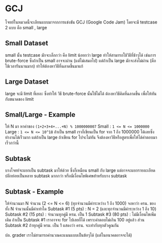 GCJ
========
โจทย์ในหมวดนี้จะเลียนแบบมาจากการแข่งขัน GCJ (Google Code Jam) โดยจะมี testcase 2 แบบ คือ small , large

Small Dataset
-------------
small นั้น testcase มักจะเล็กกว่า คือ limit น้อยกว่า large ทำให้สามารถใช้วิธีที่ช้าๆได้ เช่นการ brute-force ซึ่งถ้าเป็น small อาจจะผ่าน (แต่ไม่เสมอไป) แต่ถ้าเป็น large มักจะส่งไม่ผ่าน (คือใช้เวลารันนานมาก) ทำให้ต้องหาวิธีที่ฉลาดขึ้นมาแก้

Large Dataset
-------------
large จะมี limit ที่เยอะ ซึ่งทำให้ วิธี brute-force นั้นใช้ไม่ได้ ต้องหาวิธีคิดที่ฉลาดขึ้น เพื่อให้ทันกับขนาดของ limit

Small/Large - Example
---------
ให้ N มา หาค่าของ `(1+2+3+4+...+N) % 1000000007`
Small : `1 <= N <= 1000000`
Large : `1 <= N <= 10^18`
ถ้าเป็น small เราก็เขียนเป็น for จาก 1 ถึง 1000000 ได้เลยซึ่งทำงานได้เร็วมาก แต่ถ้าเป็น large ถ้าเขียน for ไปจะไม่ทัน จึงต้องหาวิธีหรือสูตรเพื่อให้ได้คำตอบมาเร็วกว่านี้

Subtask
-------
บางโจทย์จะแยกเป็น subtask มาให้ด้วย ซึ่งก็เหมือน small กับ large แต่อาจจะแยกรายละเอียดปลีกย่อยเป็นหลาย subtask มากกว่า หรือมีเงื่อนไขพิเศษสำหรับบาง subtask

Subtask - Example
---------
ให้จำนวนมา N จำนวน (2 <= N <= 6) (ทุกจำนวนมีค่าระหว่าง 1 ถึง 1000) จงหาว่า ครน. ของทั้ง N จำนวนนั้นมีค่าเท่าใด
Subtask #1 (5 pts) : N = 2 (และทุกจำนวนมีค่าระหว่าง 1 ถึง 10)
Subtask #2 (15 pts) : จำนวนทุกคู่มี หรม. เป็น 1
Subtask #3 (80 pts) : ไม่มีเงื่อนไขเพิ่มเติม
ถ้าเป็น Subtask #1 เราอาจจะ for ไปเลยก็ได้ เพราะคำตอบไม่เกิน 100 อยู่แล้ว ส่วน Subtask #2 ถ้าทุกคู่มี หรม. เป็น 1 แสดงว่า ครน. จะเท่ากับทุกตัวคูณกัน

ปล. grader เราไม่สามารถคำนวณคะแนนแบบเป็นข้อๆได้ (แต่ในอนาคตอาจจะได้)